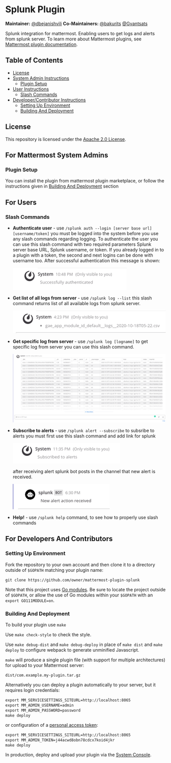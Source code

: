 # Splunk Plugin 
**Maintainer:** [@dbejanishvili](https://github.com/dbejanishvili)
**Co-Maintainers:** [@bakurits](https://github.com/bakurits) [@Gvantsats](https://github.com/Gvantsats)

Splunk integration for mattermost. Enabling users to get logs and alerts from splunk server.
To learn more about Mattermost plugins, see [Mattermost plugin documentation](https://developers.mattermost.com/extend/plugins/).

## Table of Contents
- [License](#license)
- [System Admin Instructions](#for-mattermost-system-admins)
    - [Plugin Setup](#plugin-setup)
- [User Instructions](#for-users)
    - [Slash Commands](#slash-commands)
- [Developer/Contributor Instructions](#for-developers-and-contributors)
    - [Setting Up Environment](#setting-up-environment)
    - [Building And Deployment](#building-and-deployment)

## **License**

This repository is licensed under the [Apache 2.0 License](https://github.com/bakurits/mattermost-plugin-anonymous/blob/master/LICENSE).


## **For Mattermost System Admins**
### Plugin Setup
You can install the plugin from mattermost plugin marketplace, or follow the instructions given in [Building And Deployment](#building-and-deployment) section

## **For Users**
### Slash Commands
* __Authenticate user__ - use `/splunk auth --login [server base url] [username/token]` you must be logged into the system before you use any slash commands regarding logging. To authenticate the user you can use this slash command with two required parameters Splunk server base URL, Splunk username, or token.
  If you already logged in to a plugin with a token, the second and next logins can be done with username too. After successful authentication this message is shown:

    ![GitHub plugin screenshot](images/auth_success.png)

* __Get list of all logs from server__ - use `/splunk log --list` this slash command returns list of all available logs from splunk server.

    ![GitHub plugin screenshot](images/log_list.png)

* __Get specific log from server__ - use `/splunk log [logname]` to get specific log from server you can use this slash command. 

    ![GitHub plugin screenshot](images/log.png)

* __Subscribe to alerts__ - use `/splunk alert --subscribe` to subsribe to alerts you must first use this slash command and add link for splunk

    ![GitHub plugin screenshot](images/alert.png)

    after receiving alert splunk bot posts in the channel that new alert is received.

    ![GitHub plugin screenshot](images/alert_received.png)



* __Help!__ - use `/splunk help` command, to see how to properly use slash commands


## **For Developers And Contributors**
### Setting Up Environment
Fork the repository to your own account and then clone it to a directory outside of `$GOPATH` matching your plugin name:
```
git clone https://github.com/owner/mattermost-plugin-splunk
```

Note that this project uses [Go modules](https://github.com/golang/go/wiki/Modules). Be sure to locate the project outside of `$GOPATH`, or allow the use of Go modules within your `$GOPATH` with an `export GO111MODULE=on`.

### Building And Deployment
To build your plugin use `make`

Use `make check-style` to check the style.

Use `make debug-dist` and `make debug-deploy` in place of `make dist` and `make deploy` to configure webpack to generate unminified Javascript.

`make` will produce a single plugin file (with support for multiple architectures) for upload to your Mattermost server:

```
dist/com.example.my-plugin.tar.gz
```

Alternatively you can deploy a plugin automatically to your server, but it requires login credentials:
```
export MM_SERVICESETTINGS_SITEURL=http://localhost:8065
export MM_ADMIN_USERNAME=admin
export MM_ADMIN_PASSWORD=password
make deploy
```

or configuration of a [personal access token](https://docs.mattermost.com/developer/personal-access-tokens.html):
```
export MM_SERVICESETTINGS_SITEURL=http://localhost:8065
export MM_ADMIN_TOKEN=j44acwd8obn78cdcx7koid4jkr
make deploy
```

In production, deploy and upload your plugin via the [System Console](https://about.mattermost.com/default-plugin-uploads).


 
